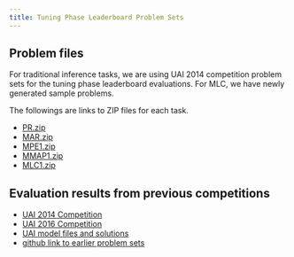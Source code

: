 ```yaml
---
title: Tuning Phase Leaderboard Problem Sets
---
```


## Problem files
For traditional inference tasks, we are using UAI 2014 competition problem sets for the tuning phase leaderboard evaluations.  For MLC, we have newly generated sample problems.

The followings are links to ZIP files for each task.
  * [PR.zip](https://www.ics.uci.edu/~dechter/uaicompetition/2022/TuningBenchmarks/PR.zip)
  * [MAR.zip](https://www.ics.uci.edu/~dechter/uaicompetition/2022/TuningBenchmarks/MAR.zip)
  * [MPE1.zip](https://www.ics.uci.edu/~dechter/uaicompetition/2022/TuningBenchmarks/MPE.zip)
  * [MMAP1.zip](https://www.ics.uci.edu/~dechter/uaicompetition/2022/TuningBenchmarks/MMAP.zip)
  * [MLC1.zip](https://www.ics.uci.edu/~dechter/uaicompetition/2022/TuningBenchmarks/MLC.zip)

## Evaluation results from previous competitions
* [UAI 2014 Competition](https://personal.utdallas.edu/~vibhav.gogate/uai14-competition/leaders.html)
* [UAI 2016 Competition](https://personal.utdallas.edu/~vibhav.gogate/uai16-evaluation/tuning.html)
* [UAI model files and solutions](http://sli.ics.uci.edu/~ihler/uai-data/)
* [github link to earlier problem sets](https://github.com/dechterlab/uai-competitions)
